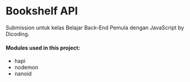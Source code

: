 # Bookshelf API
Submission untuk kelas Belajar Back-End Pemula dengan JavaScript by Dicoding.

#### Modules used in this project:
- hapi
- nodemon
- nanoid

